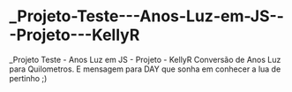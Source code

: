 # _Projeto-Teste---Anos-Luz-em-JS---Projeto---KellyR
_Projeto Teste - Anos Luz em JS - Projeto - KellyR Conversão de Anos Luz para Quilometros.  E mensagem para DAY que sonha em conhecer a lua de pertinho ;)
